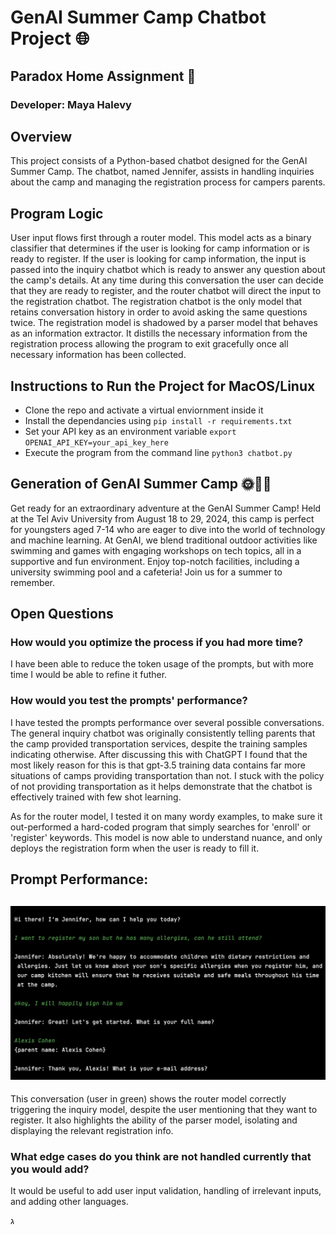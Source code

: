 
# GenAI Summer Camp Chatbot Project 🌐
## Paradox Home Assignment 👾

### Developer: Maya Halevy

## Overview
This project consists of a Python-based chatbot designed for the GenAI Summer Camp. The chatbot, named Jennifer, assists in handling inquiries about the camp and managing the registration process for campers parents. 

## Program Logic

User input flows first through a router model. This model acts as a binary classifier that determines if the user is looking for camp information or is ready to register. If the user is looking for camp information, the input is passed into the inquiry chatbot which is ready to answer any question about the camp's details. At any time during this conversation the user can decide that they are ready to register, and the router chatbot will direct the input to the registration chatbot. The registration chatbot is the only model that retains conversation history in order to avoid asking the same questions twice. The registration model is shadowed by a parser model that behaves as an information extractor. It distills the necessary information from the registration process allowing the program to exit gracefully once all necessary information has been collected. 

## Instructions to Run the Project for MacOS/Linux
- Clone the repo and activate a virtual enviornment inside it 
- Install the dependancies using `pip install -r requirements.txt`
- Set your API key as an environment variable `export OPENAI_API_KEY=your_api_key_here`
- Execute the program from the command line `python3 chatbot.py`

## Generation of GenAI Summer Camp 🌞🤖🌟
Get ready for an extraordinary adventure at the GenAI Summer Camp! Held at the Tel Aviv University from August 18 to 29, 2024, this camp is perfect for youngsters aged 7-14 who are eager to dive into the world of technology and machine learning. At GenAI, we blend traditional outdoor activities like swimming and games with engaging workshops on tech topics, all in a supportive and fun environment. Enjoy top-notch facilities, including a university swimming pool and a cafeteria! Join us for a summer to remember. 

## Open Questions

### How would you optimize the process if you had more time?

I have been able to reduce the token usage of the prompts, but with more time I would be able to refine it futher. 

### How would you test the prompts' performance?

I have tested the prompts performance over several possible conversations. The general inquiry chatbot was originally consistently telling parents that the camp provided transportation services, despite the training samples indicating otherwise. After discussing this with ChatGPT I found that the most likely reason for this is that gpt-3.5 training data contains far more situations of camps providing transportation than not. I stuck with the policy of not providing transportation as it  helps demonstrate that the chatbot is effectively trained with few shot learning. 

As for the router model, I tested it on many wordy examples, to make sure it out-performed a hard-coded program that simply searches for 'enroll' or 'register' keywords. This model is now able to understand nuance, and only deploys the registration form when the user is ready to fill it. 

**Prompt Performance:**
---
![conversation with Jennifer](chat_snapshot.jpg)
---

This conversation (user in green) shows the router model correctly triggering the inquiry model, despite the user mentioning that they want to register. It also highlights the ability of the parser model, isolating and displaying the relevant registration info.


### What edge cases do you think are not handled currently that you would add?

It would be useful to add user input validation, handling of irrelevant inputs, and adding other languages.



  ג
